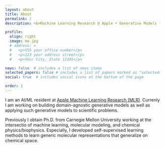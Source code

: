 ```yaml
---
layout: about
title: About
permalink: /
description: <b>Machine Learning Research @ Apple • Generative Models • AI4Science

profile:
  align: right
  image: me.jpg
  # address: >
  #   <p>555 your office number</p>
  #   <p>123 your address street</p>
  #   <p>Your City, State 12345</p>

news: false  # includes a list of news items
selected_papers: false # includes a list of papers marked as "selected={true}"
social: true  # includes social icons at the bottom of the page

order: 1
---
```


I am an AI/ML resident at [Apple Machine Learning Research (MLR)](https://machinelearning.apple.com/). Currenly I am working on building domain-agnostic generative models as well as applying such generative models to scientific problems. 

Previously I obtain Ph.D. from Carnegie Mellon University working at the intersectio of machine learning, molecular modeling, and chemical physics/biophysics. Especially, I developed self-supervised learning methods to learn generic molecular representations that generalize on chemical space. 